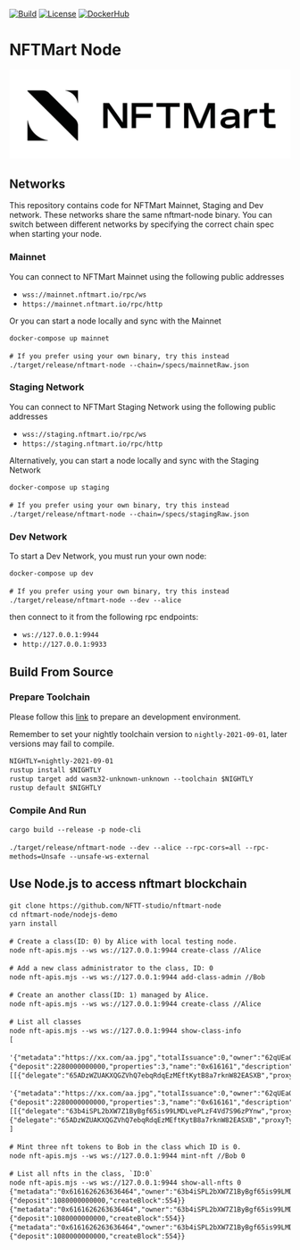 [![Build](https://github.com/NFTT-studio/NFTMart-Node/actions/workflows/build.yml/badge.svg)](https://github.com/NFTT-studio/NFTMart-Node/actions/workflows/build.yml)
[![License](https://img.shields.io/github/license/nftt-studio/nftmart-node?color=%23000&style=flat-round)](https://github.com/nftt-studio/nftmart-node/blob/master/LICENSE)
[![DockerHub](https://img.shields.io/docker/pulls/nftmart/node.svg)](https://hub.docker.com/r/nftmart/node)

# NFTMart Node

![cover](docs/cover.png)

## Networks

This repository contains code for NFTMart Mainnet, Staging and Dev network. These networks share the same nftmart-node binary. You can switch between different networks by specifying the correct chain spec when starting your node.

### Mainnet

You can connect to NFTMart Mainnet using the following public addresses

- `wss://mainnet.nftmart.io/rpc/ws`
- `https://mainnet.nftmart.io/rpc/http`

Or you can start a node locally and sync with the Mainnet

```
docker-compose up mainnet

# If you prefer using your own binary, try this instead
./target/release/nftmart-node --chain=/specs/mainnetRaw.json
```

### Staging Network

You can connect to NFTMart Staging Network using the following public addresses

- `wss://staging.nftmart.io/rpc/ws`
- `https://staging.nftmart.io/rpc/http`

Alternatively, you can start a node locally and sync with the Staging Network

```
docker-compose up staging

# If you prefer using your own binary, try this instead
./target/release/nftmart-node --chain=/specs/stagingRaw.json
```

### Dev Network

To start a Dev Network, you must run your own node:

```
docker-compose up dev

# If you prefer using your own binary, try this instead
./target/release/nftmart-node --dev --alice
```

then connect to it from the following rpc endpoints:

- `ws://127.0.0.1:9944`
- `http://127.0.0.1:9933`

## Build From Source

### Prepare Toolchain
Please follow this [link](https://substrate.dev/docs/en/knowledgebase/getting-started/) to prepare an development environment.

Remember to set your nightly toolchain version to `nightly-2021-09-01`, later versions may fail to compile.
```
NIGHTLY=nightly-2021-09-01
rustup install $NIGHTLY
rustup target add wasm32-unknown-unknown --toolchain $NIGHTLY
rustup default $NIGHTLY
```

### Compile And Run

```
cargo build --release -p node-cli

./target/release/nftmart-node --dev --alice --rpc-cors=all --rpc-methods=Unsafe --unsafe-ws-external
```

## Use Node.js to access nftmart blockchain

```shell
git clone https://github.com/NFTT-studio/nftmart-node
cd nftmart-node/nodejs-demo
yarn install

# Create a class(ID: 0) by Alice with local testing node.
node nft-apis.mjs --ws ws://127.0.0.1:9944 create-class //Alice

# Add a new class administrator to the class, ID: 0
node nft-apis.mjs --ws ws://127.0.0.1:9944 add-class-admin //Bob

# Create an another class(ID: 1) managed by Alice.
node nft-apis.mjs --ws ws://127.0.0.1:9944 create-class //Alice

# List all classes
node nft-apis.mjs --ws ws://127.0.0.1:9944 show-class-info
[
  '{"metadata":"https://xx.com/aa.jpg","totalIssuance":0,"owner":"62qUEaQwPx7g4vDz88bdp1tmZkSpPtVRL4pS98P7VEbZnM9w","data":{"deposit":2280000000000,"properties":3,"name":"0x616161","description":"0x62626262","createBlock":489},"classID":1,"adminList":[[{"delegate":"65ADzWZUAKXQGZVhQ7ebqRdqEzMEftKytB8a7rknW82EASXB","proxyType":"Any","delay":0}],261000000000000]}',
  '{"metadata":"https://xx.com/aa.jpg","totalIssuance":0,"owner":"62qUEaQwPx7g4vDz88bN4zMBTFmcwLPYbPsvbBhH2QiqWhfB","data":{"deposit":2280000000000,"properties":3,"name":"0x616161","description":"0x62626262","createBlock":8},"classID":0,"adminList":[[{"delegate":"63b4iSPL2bXW7Z1ByBgf65is99LMDLvePLzF4Vd7S96zPYnw","proxyType":"Any","delay":0},{"delegate":"65ADzWZUAKXQGZVhQ7ebqRdqEzMEftKytB8a7rknW82EASXB","proxyType":"Any","delay":0}],459000000000000]}'
]

# Mint three nft tokens to Bob in the class which ID is 0.
node nft-apis.mjs --ws ws://127.0.0.1:9944 mint-nft //Bob 0

# List all nfts in the class, `ID:0`
node nft-apis.mjs --ws ws://127.0.0.1:9944 show-all-nfts 0
{"metadata":"0x6161626263636464","owner":"63b4iSPL2bXW7Z1ByBgf65is99LMDLvePLzF4Vd7S96zPYnw","data":{"deposit":1080000000000,"createBlock":554}}
{"metadata":"0x6161626263636464","owner":"63b4iSPL2bXW7Z1ByBgf65is99LMDLvePLzF4Vd7S96zPYnw","data":{"deposit":1080000000000,"createBlock":554}}
{"metadata":"0x6161626263636464","owner":"63b4iSPL2bXW7Z1ByBgf65is99LMDLvePLzF4Vd7S96zPYnw","data":{"deposit":1080000000000,"createBlock":554}}

```
